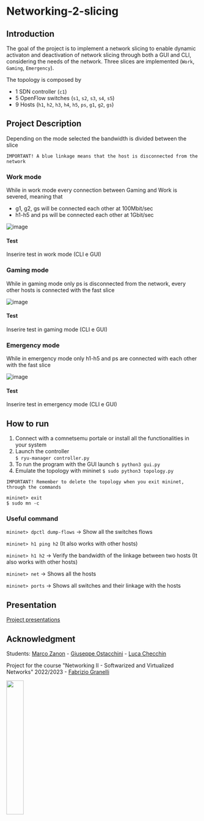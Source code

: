 # Networking-2-slicing

## Introduction
The goal of the project is to implement a network slicing to enable dynamic activaton and deactivation of network slicing through both a GUI and CLI, considering the needs of the network. Three slices are implemented (```Work```, ```Gaming```, ```Emergency```).

The topology is composed by
- 1 SDN controller (```c1```)
- 5 OpenFlow switches (```s1```, ```s2```, ```s3```, ```s4```, ```s5```)
- 9 Hosts (```h1```, ```h2```, ```h3```, ```h4```, ```h5```, ```ps```, ```g1```, ```g2```, ```gs```)

## Project Description
Depending on the mode selected the bandwidth is divided between the slice

```IMPORTANT! A blue linkage means that the host is disconnected from the network```

### Work mode
While in work mode every connection between Gaming and Work is severed, meaning that 
- g1, g2, gs will be connected each other at 100Mbit/sec
- h1-h5 and ps will be connected each other at 1Gbit/sec 

![image](images/Work.png)

#### Test

Inserire test in work mode (CLI e GUI)

### Gaming mode
While in gaming mode only ps is disconnected from the network, every other hosts is connected with the fast slice

![image](images/Gaming.png)

#### Test

Inserire test in gaming mode (CLI e GUI)

### Emergency mode
While in emergency mode only h1-h5 and ps are connected with each other with the fast slice

![image](images/Emergency.png)

#### Test

Inserire test in emergency mode (CLI e GUI)

## How to run
1. Connect with a comnetsemu portale or install all the functionalities in your system
2. Launch the controller  
```$ ryu-manager controller.py```
3. To run the program with the GUI launch
```$ python3 gui.py```
4. Emulate the topology with mininet
```$ sudo python3 topology.py```

```IMPORTANT! Remember to delete the topology when you exit mininet, through the commands```

```
mininet> exit
$ sudo mn -c
```

### Useful command 
```mininet> dpctl dump-flows``` -> Show all the switches flows

```mininet> h1 ping h2``` (It also works with other hosts) 

```mininet> h1 h2``` -> Verify the bandwidth of the linkage between two hosts (It also works with other hosts) 

```mininet> net``` -> Shows all the hosts

```mininet> ports``` -> Shows all switches and their linkage with the hosts


## Presentation
[Project presentations]()

## Acknowledgment
Students: [Marco Zanon](https://github.com/marco-zan) - [Giuseppe Ostacchini](https://github.com/beppeosta) - [Luca Checchin](https://github.com/Kayser9)

Project for the course "Networking II - Softwarized and Virtualized Networks" 2022/2023 - [
Fabrizio Granelli](https://webapps.unitn.it/du/it/Persona/PER0003067/Curriculum)


<img src="https://user-images.githubusercontent.com/101217680/231458391-f247b1ba-2c5b-474d-ad5f-a40939d57d3d.png" width=30% height=30%>
